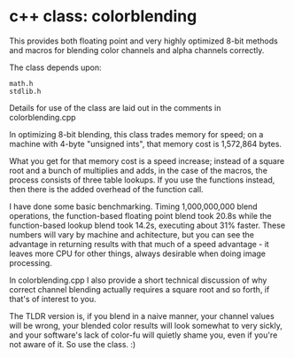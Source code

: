 # c++ class: colorblending

This provides both floating point and very highly optimized 8-bit
methods and macros for blending color channels and alpha channels
correctly.

The class depends upon:

    math.h
    stdlib.h

Details for use of the class are laid out in the comments in
colorblending.cpp

In optimizing 8-bit blending, this class trades memory for speed; on a
machine with 4-byte "unsigned ints", that memory cost is 1,572,864
bytes.

What you get for that memory cost is a speed increase; instead of a
square root and a bunch of multiplies and adds, in the case of the
macros, the process consists of three table lookups. If you use the
functions instead, then there is the added overhead of the function
call.

I have done some basic benchmarking. Timing 1,000,000,000 blend
operations, the function-based floating point blend took 20.8s while the
function-based lookup blend took 14.2s, executing about 31% faster.
These numbers will vary by machine and achitecture, but you can see the
advantage in returning results with that much of a speed advantage - it
leaves more CPU for other things, always desirable when doing image
processing.

In colorblending.cpp I also provide a short technical discussion of why
correct channel blending actually requires a square root and so forth,
if that's of interest to you.

The TLDR version is, if you blend in a naive manner, your channel
values will be wrong, your blended color results will look somewhat to
very sickly, and your software's lack of color-fu will quietly shame
you, even if you're not aware of it. So use the class. :)
 
